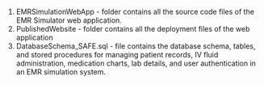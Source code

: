 1. EMRSimulationWebApp - folder contains all the source code files of the EMR Simulator web application.
2. PublishedWebsite - folder contains all the deployment files of the web application
3. DatabaseSchema_SAFE.sql - file contains the database schema, tables, and stored procedures for managing patient records, IV fluid administration, medication charts, lab details, and user authentication in an EMR simulation system.
